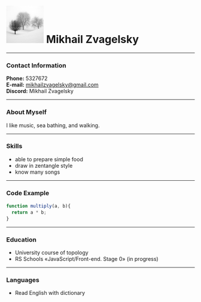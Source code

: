 # ![avatar](assets/winter_trees.png) Mikhail Zvagelsky

---

### Contact Information

**Phone:** 5327672<br>
**E-mail:** mikhailzvagelsky@gmail.com<br>
**Discord:** Mikhail Zvagelsky<br>

---

### About Myself

I like music, sea bathing, and walking.<br>

---

### Skills

- able to prepare simple food
- draw in zentangle style
- know many songs

---

### Code Example

```javascript
function multiply(a, b){
  return a * b;
}
```

---

### Education

- University course of topology<br>
- RS Schools «JavaScript/Front-end. Stage 0» (in progress)

---

### Languages

- Read English with dictionary
